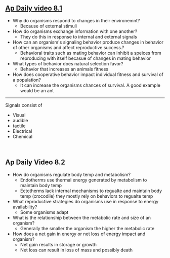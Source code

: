 
## [Ap Daily video 8.1 ](https://apclassroom.collegeboard.org/6/assignments?apd=e9zh03rly3&status=assigned)
- Why do organisms respond to changes in their environemnt?
	- Because of external stimuli 
- How do organisms exchange information with one another?
	- They  do this in response to internal and external signals
- How can an organism's signaling behavior produce changes in behavior of other organisms and affect reproductive success.?
	- Behavioral traits such as mating behavior can inhibit a speices from reproducing with itself becasue of changes in mating behavior 
- What types of behavior does natural selection favor?
	- Behavior that increases an animals fitness 
- How does cooperative behavior impact individual fitness and survival of a population?
	- It can increase the organisms chances of survival. A good example would be an ant
---
Signals consist of 
- Visual 
- audible 
- tactile 
- Electrical
- Chemical 

&emsp;


## Ap Daily Video 8.2 
- How do organisms regulate body temp and metabolism?
	- Endotherms use thermal energy generated by  metabolism to maintain body temp
	- Ectotherms lack internal mechanisms to regualte and maintain body temp (crocodile) they mostly rely on behaviors to regualte temp
- What reproductive strategies do organisms use in response to energy availability?
	- Some organisms adapt 
- What is the relationship between the metabolic rate and size of an organism?
	- Generally the smaller the organism the higher the metabolic rate
- How does a net gain in energy or net loss of energy impact and organism?
	- Net gain results in storage or growth 
	- Net loss can result in loss of mass and possibly death
